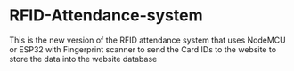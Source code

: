 # RFID-Attendance-system
This is the new version of the RFID attendance system that uses NodeMCU or ESP32 with Fingerprint scanner to send the Card IDs to the website to store the data into the website database
